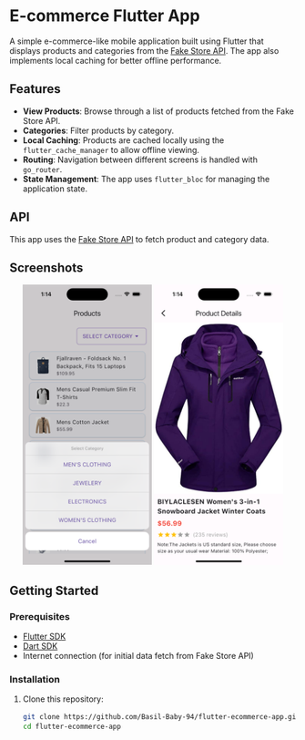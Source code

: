 # E-commerce Flutter App

A simple e-commerce-like mobile application built using Flutter that displays products and categories from the [Fake Store API](https://fakestoreapi.com). The app also implements local caching for better offline performance.

## Features

- **View Products**: Browse through a list of products fetched from the Fake Store API.
- **Categories**: Filter products by category.
- **Local Caching**: Products are cached locally using the `flutter_cache_manager` to allow offline viewing.
- **Routing**: Navigation between different screens is handled with `go_router`.
- **State Management**: The app uses `flutter_bloc` for managing the application state.

## API

This app uses the [Fake Store API](https://fakestoreapi.com) to fetch product and category data.

## Screenshots

<p align="center">
  <img src="home.png" alt="Home Screen" width="45%" />
  <img src="details.png" alt="Product Details Screen" width="45%" />
</p>

## Getting Started

### Prerequisites

- [Flutter SDK](https://flutter.dev)
- [Dart SDK](https://dart.dev)
- Internet connection (for initial data fetch from Fake Store API)

### Installation

1. Clone this repository:

   ```bash
   git clone https://github.com/Basil-Baby-94/flutter-ecommerce-app.git
   cd flutter-ecommerce-app
